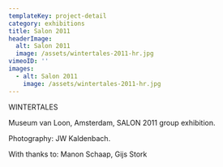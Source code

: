 ```yaml
---
templateKey: project-detail
category: exhibitions
title: Salon 2011
headerImage:
  alt: Salon 2011
  image: /assets/wintertales-2011-hr.jpg
vimeoID: ''
images:
  - alt: Salon 2011
    image: /assets/wintertales-2011-hr.jpg
---
```


WINTERTALES

Museum van Loon, Amsterdam, SALON 2011 group exhibition.

Photography: JW Kaldenbach.

With thanks to: Manon Schaap, Gijs Stork
